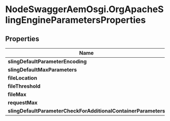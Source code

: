 # NodeSwaggerAemOsgi.OrgApacheSlingEngineParametersProperties

## Properties
Name | Type | Description | Notes
------------ | ------------- | ------------- | -------------
**slingDefaultParameterEncoding** | [**ConfigNodePropertyString**](ConfigNodePropertyString.md) |  | [optional] 
**slingDefaultMaxParameters** | [**ConfigNodePropertyInteger**](ConfigNodePropertyInteger.md) |  | [optional] 
**fileLocation** | [**ConfigNodePropertyString**](ConfigNodePropertyString.md) |  | [optional] 
**fileThreshold** | [**ConfigNodePropertyInteger**](ConfigNodePropertyInteger.md) |  | [optional] 
**fileMax** | [**ConfigNodePropertyInteger**](ConfigNodePropertyInteger.md) |  | [optional] 
**requestMax** | [**ConfigNodePropertyInteger**](ConfigNodePropertyInteger.md) |  | [optional] 
**slingDefaultParameterCheckForAdditionalContainerParameters** | [**ConfigNodePropertyBoolean**](ConfigNodePropertyBoolean.md) |  | [optional] 


